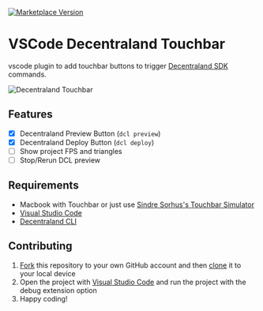[![Marketplace Version](https://vsmarketplacebadge.apphb.com/version-short/fmiras.vscode-decentraland-touchbar.svg)](https://marketplace.visualstudio.com/items?itemName=fmiras.vscode-decentraland-touchbar)

# VSCode Decentraland Touchbar

vscode plugin to add touchbar buttons to trigger [Decentraland SDK](https://github.com/decentraland/cli) commands.

![Decentraland Touchbar](https://i.imgur.com/Qe45P4J.png)

## Features

- [x] Decentraland Preview Button (`dcl preview`)
- [x] Decentraland Deploy Button (`dcl deploy`)
- [ ] Show project FPS and triangles
- [ ] Stop/Rerun DCL preview

## Requirements

- Macbook with Touchbar or just use [Sindre Sorhus's Touchbar Simulator](https://sindresorhus.com/touch-bar-simulator)
- [Visual Studio Code](https://code.visualstudio.com)
- [Decentraland CLI](https://github.com/decentraland/cli)

## Contributing

1. [Fork](https://help.github.com/articles/fork-a-repo/) this repository to your own GitHub account and then [clone](https://help.github.com/articles/cloning-a-repository/) it to your local device
2. Open the project with [Visual Studio Code](https://code.visualstudio.com) and run the project with the debug extension option
3. Happy coding!

